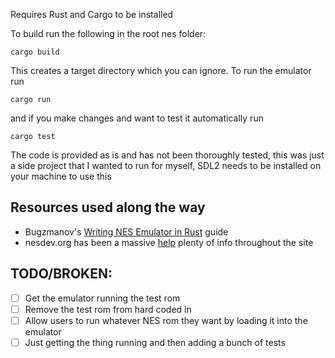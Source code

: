 Requires Rust and Cargo to be installed

To build run the following in the root nes folder:

    cargo build

This creates a target directory which you can ignore.
To run the emulator run

    cargo run

and if you make changes and want to test it automatically run 

    cargo test

The code is provided as is and has not been thoroughly tested, this was just a side project 
that I wanted to run for myself, SDL2 needs to be installed on your machine to use this

## Resources used along the way 
- Bugzmanov's [Writing NES Emulator in Rust](https://bugzmanov.github.io/nes_ebook/) guide
- nesdev.org has been a massive [help](https://www.nesdev.org) plenty of info throughout the site

## TODO/BROKEN:
- [ ] Get the emulator running the test rom
- [ ] Remove the test rom from hard coded in
- [ ] Allow users to run whatever NES rom they want by loading it into the emulator
- [ ] Just getting the thing running and then adding a bunch of tests
